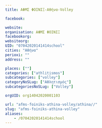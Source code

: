 ```yaml
---
title: ΑΦΜΣ ΦΟΙΝΙΞ-Αθήνα-Volley

facebook:

website:
organisation: ΑΦΜΣ ΦΟΙΝΙΞ
facebookorg:
websiteorg:
UID: "07042020141414school"
cities: "Αθήνα"
perioxi: ""
address: ""

places: [""]
categories: ["athlitismos"]
subcategories: ["volley"]
categoryNoSLug: ["Αθλητισμός"]
subcategoriesNoSLug: ["Volley"]

orgUID: org14042020001103

url: "afms-foiniks-athina-volley/athina//"
slug: "afms-foiniks-athina-volley"
aliases:
    - /07042020141414school
---
```





